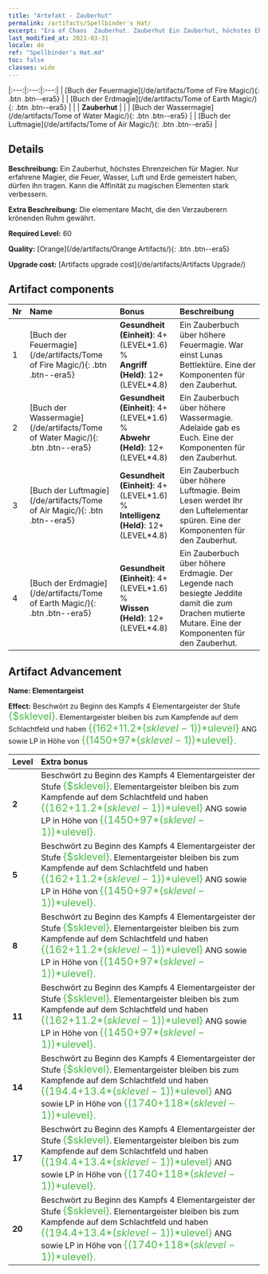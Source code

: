 ```yaml
---
title: "Artefakt - Zauberhut"
permalink: /artifacts/Spellbinder's Hat/
excerpt: "Era of Chaos  Zauberhut. Zauberhut Ein Zauberhut, höchstes Ehrenzeichen für Magier. Nur erfahrene Magier, die Feuer, Wasser, Luft und Erde gemeistert haben, dürfen ihn tragen. Kann die Affinität zu magischen Elementen stark verbessern."
last_modified_at: 2021-03-31
locale: de
ref: "Spellbinder's Hat.md"
toc: false
classes: wide
---
```


  |:---:|:---:|:---:| 
  | [Buch der Feuermagie](/de/artifacts/Tome of Fire Magic/){: .btn .btn--era5} |   | [Buch der Erdmagie](/de/artifacts/Tome of Earth Magic/){: .btn .btn--era5} | 
  |   | **Zauberhut** |  | 
  | [Buch der Wassermagie](/de/artifacts/Tome of Water Magic/){: .btn .btn--era5} |   | [Buch der Luftmagie](/de/artifacts/Tome of Air Magic/){: .btn .btn--era5} | 


## Details

 **Beschreibung:** Ein Zauberhut, höchstes Ehrenzeichen für Magier. Nur erfahrene Magier, die Feuer, Wasser, Luft und Erde gemeistert haben, dürfen ihn tragen. Kann die Affinität zu magischen Elementen stark verbessern.

 **Extra Beschreibung:** Die elementare Macht, die den Verzauberern krönenden Ruhm gewährt.

 **Required Level:** 60

 **Quality:** [Orange](/de/artifacts/Orange Artifacts/){: .btn .btn--era5}

 **Upgrade cost:** [Artifacts upgrade cost](/de/artifacts/Artifacts Upgrade/)



## Artifact components

  | Nr |    Name    |   Bonus | Beschreibung | 
  |:---|:-----------|:--------|:------------| 
  | 1 | [Buch der Feuermagie](/de/artifacts/Tome of Fire Magic/){: .btn .btn--era5} | **Gesundheit (Einheit)**: 4+(LEVEL\*1.6) %<br/>**Angriff (Held)**: 12+(LEVEL\*4.8) | Ein Zauberbuch über höhere Feuermagie. War einst Lunas Bettlektüre. Eine der Komponenten für den Zauberhut. | 
  | 2 | [Buch der Wassermagie](/de/artifacts/Tome of Water Magic/){: .btn .btn--era5} | **Gesundheit (Einheit)**: 4+(LEVEL\*1.6) %<br/>**Abwehr (Held)**: 12+(LEVEL\*4.8) | Ein Zauberbuch über höhere Wassermagie. Adelaide gab es Euch. Eine der Komponenten für den Zauberhut. | 
  | 3 | [Buch der Luftmagie](/de/artifacts/Tome of Air Magic/){: .btn .btn--era5} | **Gesundheit (Einheit)**: 4+(LEVEL\*1.6) %<br/>**Intelligenz (Held)**: 12+(LEVEL\*4.8) | Ein Zauberbuch über höhere Luftmagie. Beim Lesen werdet Ihr den Luftelementar spüren. Eine der Komponenten für den Zauberhut. | 
  | 4 | [Buch der Erdmagie](/de/artifacts/Tome of Earth Magic/){: .btn .btn--era5} | **Gesundheit (Einheit)**: 4+(LEVEL\*1.6) %<br/>**Wissen (Held)**: 12+(LEVEL\*4.8) | Ein Zauberbuch über höhere Erdmagie. Der Legende nach besiegte Jeddite damit die zum Drachen mutierte Mutare. Eine der Komponenten für den Zauberhut. | 


## Artifact Advancement

 **Name: Elementargeist**

 **Effect:** Beschwört zu Beginn des Kampfs 4 Elementargeister der Stufe <span style="color: #48b946;font-size:20px">{$sklevel}</span>. Elementargeister bleiben bis zum Kampfende auf dem Schlachtfeld und haben <span style="color: #48b946;font-size:20px">{(162+11.2*($sklevel-1))*$ulevel}</span> ANG sowie LP in Höhe von <span style="color: #48b946;font-size:20px">{(1450+97*($sklevel-1))*$ulevel}.</span>

  |  Level  |    Extra bonus  | 
  |:--------|:----------------| 
  | **2** | Beschwört zu Beginn des Kampfs 4 Elementargeister der Stufe <span style="color: #48b946;font-size:20px">{$sklevel}</span>. Elementargeister bleiben bis zum Kampfende auf dem Schlachtfeld und haben <span style="color: #48b946;font-size:20px">{(162+11.2*($sklevel-1))*$ulevel}</span> ANG sowie LP in Höhe von <span style="color: #48b946;font-size:20px">{(1450+97*($sklevel-1))*$ulevel}.</span> | 
  | **5** | Beschwört zu Beginn des Kampfs 4 Elementargeister der Stufe <span style="color: #48b946;font-size:20px">{$sklevel}</span>. Elementargeister bleiben bis zum Kampfende auf dem Schlachtfeld und haben <span style="color: #48b946;font-size:20px">{(162+11.2*($sklevel-1))*$ulevel}</span> ANG sowie LP in Höhe von <span style="color: #48b946;font-size:20px">{(1450+97*($sklevel-1))*$ulevel}.</span> | 
  | **8** | Beschwört zu Beginn des Kampfs 4 Elementargeister der Stufe <span style="color: #48b946;font-size:20px">{$sklevel}</span>. Elementargeister bleiben bis zum Kampfende auf dem Schlachtfeld und haben <span style="color: #48b946;font-size:20px">{(162+11.2*($sklevel-1))*$ulevel}</span> ANG sowie LP in Höhe von <span style="color: #48b946;font-size:20px">{(1450+97*($sklevel-1))*$ulevel}.</span> | 
  | **11** | Beschwört zu Beginn des Kampfs 4 Elementargeister der Stufe <span style="color: #48b946;font-size:20px">{$sklevel}</span>. Elementargeister bleiben bis zum Kampfende auf dem Schlachtfeld und haben <span style="color: #48b946;font-size:20px">{(162+11.2*($sklevel-1))*$ulevel}</span> ANG sowie LP in Höhe von <span style="color: #48b946;font-size:20px">{(1450+97*($sklevel-1))*$ulevel}.</span> | 
  | **14** | Beschwört zu Beginn des Kampfs 4 Elementargeister der Stufe <span style="color: #48b946;font-size:20px">{$sklevel}</span>. Elementargeister bleiben bis zum Kampfende auf dem Schlachtfeld und haben <span style="color: #48b946;font-size:20px">{(194.4+13.4*($sklevel-1))*$ulevel}</span> ANG sowie LP in Höhe von <span style="color: #48b946;font-size:20px">{(1740+118*($sklevel-1))*$ulevel}.</span> | 
  | **17** | Beschwört zu Beginn des Kampfs 4 Elementargeister der Stufe <span style="color: #48b946;font-size:20px">{$sklevel}</span>. Elementargeister bleiben bis zum Kampfende auf dem Schlachtfeld und haben <span style="color: #48b946;font-size:20px">{(194.4+13.4*($sklevel-1))*$ulevel}</span> ANG sowie LP in Höhe von <span style="color: #48b946;font-size:20px">{(1740+118*($sklevel-1))*$ulevel}.</span> | 
  | **20** | Beschwört zu Beginn des Kampfs 4 Elementargeister der Stufe <span style="color: #48b946;font-size:20px">{$sklevel}</span>. Elementargeister bleiben bis zum Kampfende auf dem Schlachtfeld und haben <span style="color: #48b946;font-size:20px">{(194.4+13.4*($sklevel-1))*$ulevel}</span> ANG sowie LP in Höhe von <span style="color: #48b946;font-size:20px">{(1740+118*($sklevel-1))*$ulevel}.</span> | 
